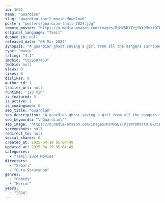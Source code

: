 ```yaml
---
id: 3602
name: "Guardian"
slug: "guardian-tamil-movie-download"
poster: "posters/guardian-tamil-2024.jpg"
remote_poster: "https://m.media-amazon.com/images/M/MV5BYTVjYWY0MmYtOTBkYi00Yjc3LTk1OTYtMGFmZmIzMzk2ODc0XkEyXkFqcGc@._V1_SX300.jpg"
original_language: "Tamil"
dubbed_in: null
released_date: "08 Mar 2024"
synopsis: "A guardian ghost saving a girl from all the dangers surrounding her."
type: "movie"
rating: "4.1"
imdbid: "tt29687453"
tmdbid: null
views: 0
likes: 0
dislikes: 0
author_id: 1
trailer_url: null
runtime: "120 min"
is_featured: 0
is_active: 1
is_comingsoon: 0
seo_title: "Guardian"
seo_description: "A guardian ghost saving a girl from all the dangers surrounding her."
seo_keywords: "\"Guardian\""
seo_image: "https://m.media-amazon.com/images/M/MV5BYTVjYWY0MmYtOTBkYi00Yjc3LTk1OTYtMGFmZmIzMzk2ODc0XkEyXkFqcGc@._V1_SX300.jpg"
screenshots: null
redirect_to: null
social_shares: 0
created_at: 2025-04-19 05:04:49
updated_at: 2025-04-19 05:04:49
categories:
  - "Tamil 2024 Movies"
directors:
  - "Sabari"
  - "Guru Saravanan"
genres:
  - "Comedy"
  - "Horror"
years:
  - "2024"
---
```

